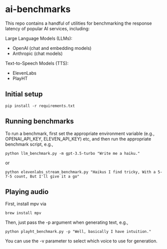 # ai-benchmarks

This repo contains a handful of utilities for benchmarking the response latency of popular AI services, including:

Large Language Models (LLMs):
- OpenAI (chat and embedding models)
- Anthropic (chat models)

Text-to-Speech Models (TTS):
- ElevenLabs
- PlayHT

## Initial setup

```
pip install -r requirements.txt
```

## Running benchmarks

To run a benchmark, first set the appropriate environment variable (e.g., OPENAI_API_KEY, ELEVEN_API_KEY) etc, and then run 
the appropriate benchmark script, e.g., 

```
python llm_benchmark.py -m gpt-3.5-turbo "Write me a haiku."
```

or

```
python elevenlabs_stream_benchmark.py "Haikus I find tricky, With a 5-7-5 count, But I'll give it a go"
```

## Playing audio

First, install mpv via

```
brew install mpv
```

Then, just pass the -p argument when generating text, e.g., 

```
python playht_benchmark.py -p "Well, basically I have intuition."
```

You can use the -v parameter to select which voice to use for generation.
